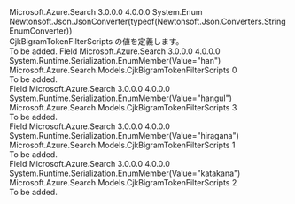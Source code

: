 <Type Name="CjkBigramTokenFilterScripts" FullName="Microsoft.Azure.Search.Models.CjkBigramTokenFilterScripts">
  <TypeSignature Language="C#" Value="public enum CjkBigramTokenFilterScripts" />
  <TypeSignature Language="ILAsm" Value=".class public auto ansi sealed CjkBigramTokenFilterScripts extends System.Enum" />
  <TypeSignature Language="DocId" Value="T:Microsoft.Azure.Search.Models.CjkBigramTokenFilterScripts" />
  <TypeSignature Language="VB.NET" Value="Public Enum CjkBigramTokenFilterScripts" />
  <TypeSignature Language="F#" Value="type CjkBigramTokenFilterScripts = " />
  <AssemblyInfo>
    <AssemblyName>Microsoft.Azure.Search</AssemblyName>
    <AssemblyVersion>3.0.0.0</AssemblyVersion>
    <AssemblyVersion>4.0.0.0</AssemblyVersion>
  </AssemblyInfo>
  <Base>
    <BaseTypeName>System.Enum</BaseTypeName>
  </Base>
  <Attributes>
    <Attribute>
      <AttributeName>Newtonsoft.Json.JsonConverter(typeof(Newtonsoft.Json.Converters.StringEnumConverter))</AttributeName>
    </Attribute>
  </Attributes>
  <Docs>
    <summary>
            CjkBigramTokenFilterScripts の値を定義します。
            </summary>
    <remarks>To be added.</remarks>
  </Docs>
  <Members>
    <Member MemberName="Han">
      <MemberSignature Language="C#" Value="Han" />
      <MemberSignature Language="ILAsm" Value=".field public static literal valuetype Microsoft.Azure.Search.Models.CjkBigramTokenFilterScripts Han = int32(0)" />
      <MemberSignature Language="DocId" Value="F:Microsoft.Azure.Search.Models.CjkBigramTokenFilterScripts.Han" />
      <MemberSignature Language="VB.NET" Value="Han" />
      <MemberSignature Language="F#" Value="Han = 0" Usage="Microsoft.Azure.Search.Models.CjkBigramTokenFilterScripts.Han" />
      <MemberType>Field</MemberType>
      <AssemblyInfo>
        <AssemblyName>Microsoft.Azure.Search</AssemblyName>
        <AssemblyVersion>3.0.0.0</AssemblyVersion>
        <AssemblyVersion>4.0.0.0</AssemblyVersion>
      </AssemblyInfo>
      <Attributes>
        <Attribute>
          <AttributeName>System.Runtime.Serialization.EnumMember(Value="han")</AttributeName>
        </Attribute>
      </Attributes>
      <ReturnValue>
        <ReturnType>Microsoft.Azure.Search.Models.CjkBigramTokenFilterScripts</ReturnType>
      </ReturnValue>
      <MemberValue>0</MemberValue>
      <Docs>
        <summary>To be added.</summary>
      </Docs>
    </Member>
    <Member MemberName="Hangul">
      <MemberSignature Language="C#" Value="Hangul" />
      <MemberSignature Language="ILAsm" Value=".field public static literal valuetype Microsoft.Azure.Search.Models.CjkBigramTokenFilterScripts Hangul = int32(3)" />
      <MemberSignature Language="DocId" Value="F:Microsoft.Azure.Search.Models.CjkBigramTokenFilterScripts.Hangul" />
      <MemberSignature Language="VB.NET" Value="Hangul" />
      <MemberSignature Language="F#" Value="Hangul = 3" Usage="Microsoft.Azure.Search.Models.CjkBigramTokenFilterScripts.Hangul" />
      <MemberType>Field</MemberType>
      <AssemblyInfo>
        <AssemblyName>Microsoft.Azure.Search</AssemblyName>
        <AssemblyVersion>3.0.0.0</AssemblyVersion>
        <AssemblyVersion>4.0.0.0</AssemblyVersion>
      </AssemblyInfo>
      <Attributes>
        <Attribute>
          <AttributeName>System.Runtime.Serialization.EnumMember(Value="hangul")</AttributeName>
        </Attribute>
      </Attributes>
      <ReturnValue>
        <ReturnType>Microsoft.Azure.Search.Models.CjkBigramTokenFilterScripts</ReturnType>
      </ReturnValue>
      <MemberValue>3</MemberValue>
      <Docs>
        <summary>To be added.</summary>
      </Docs>
    </Member>
    <Member MemberName="Hiragana">
      <MemberSignature Language="C#" Value="Hiragana" />
      <MemberSignature Language="ILAsm" Value=".field public static literal valuetype Microsoft.Azure.Search.Models.CjkBigramTokenFilterScripts Hiragana = int32(1)" />
      <MemberSignature Language="DocId" Value="F:Microsoft.Azure.Search.Models.CjkBigramTokenFilterScripts.Hiragana" />
      <MemberSignature Language="VB.NET" Value="Hiragana" />
      <MemberSignature Language="F#" Value="Hiragana = 1" Usage="Microsoft.Azure.Search.Models.CjkBigramTokenFilterScripts.Hiragana" />
      <MemberType>Field</MemberType>
      <AssemblyInfo>
        <AssemblyName>Microsoft.Azure.Search</AssemblyName>
        <AssemblyVersion>3.0.0.0</AssemblyVersion>
        <AssemblyVersion>4.0.0.0</AssemblyVersion>
      </AssemblyInfo>
      <Attributes>
        <Attribute>
          <AttributeName>System.Runtime.Serialization.EnumMember(Value="hiragana")</AttributeName>
        </Attribute>
      </Attributes>
      <ReturnValue>
        <ReturnType>Microsoft.Azure.Search.Models.CjkBigramTokenFilterScripts</ReturnType>
      </ReturnValue>
      <MemberValue>1</MemberValue>
      <Docs>
        <summary>To be added.</summary>
      </Docs>
    </Member>
    <Member MemberName="Katakana">
      <MemberSignature Language="C#" Value="Katakana" />
      <MemberSignature Language="ILAsm" Value=".field public static literal valuetype Microsoft.Azure.Search.Models.CjkBigramTokenFilterScripts Katakana = int32(2)" />
      <MemberSignature Language="DocId" Value="F:Microsoft.Azure.Search.Models.CjkBigramTokenFilterScripts.Katakana" />
      <MemberSignature Language="VB.NET" Value="Katakana" />
      <MemberSignature Language="F#" Value="Katakana = 2" Usage="Microsoft.Azure.Search.Models.CjkBigramTokenFilterScripts.Katakana" />
      <MemberType>Field</MemberType>
      <AssemblyInfo>
        <AssemblyName>Microsoft.Azure.Search</AssemblyName>
        <AssemblyVersion>3.0.0.0</AssemblyVersion>
        <AssemblyVersion>4.0.0.0</AssemblyVersion>
      </AssemblyInfo>
      <Attributes>
        <Attribute>
          <AttributeName>System.Runtime.Serialization.EnumMember(Value="katakana")</AttributeName>
        </Attribute>
      </Attributes>
      <ReturnValue>
        <ReturnType>Microsoft.Azure.Search.Models.CjkBigramTokenFilterScripts</ReturnType>
      </ReturnValue>
      <MemberValue>2</MemberValue>
      <Docs>
        <summary>To be added.</summary>
      </Docs>
    </Member>
  </Members>
</Type>